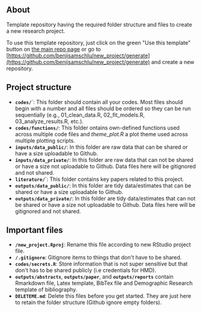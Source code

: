 ## About

Template repository having the required folder structure and files to create a new research project. 

To use this template repository, just click on the green "Use this template" button on [the main repo page](https://github.com/benjisamschlu/new_project/) or go to [https://github.com/benjisamschlu/new_project/generate](https://github.com/benjisamschlu/new_project/generate) and create a new repository.

## Project structure

- **`codes/`**`: This folder should contain all your codes. Most files should begin with a number and all files should be ordered so they can be run sequentially (e.g., 01_clean_data.R, 02_fit_models.R, 03_analyze_results.R, etc.). 
- **`codes/functions/`**: This folder ontains own-defined functions used across multiple code files and *theme_plot.R*  a plot theme used across multiple plotting scripts.
- **`inputs/data_public/`**: In this folder are raw data that can be shared or have a size uploadable to Github. 
- **`inputs/data_private/`**: In this folder are raw data that can not be shared or have a size not uploadable to Github. Data files here will be gitignored and not shared.
- **`literature/`**`: This folder contains key papers related to this project.
- **`outputs/data_public/`**: In this folder are tidy data/estimates that can be shared or have a size uploadable to Github. 
- **`outputs/data_private/`**: In this folder are tidy data/estimates that can not be shared or have a size not uploadable to Github. Data files here will be gitignored and not shared.


## Important files
- **`/new_project.Rproj`**: Rename this file according to new RStudio project file.
- **`/.gitignore`**: Gitignore items to things that don't have to be shared.
- **`codes/secrets.R`**: Store information that is not super sensitive but that don't has to be shared publicly (i.e credentials for HMD).
- **`outputs/abstracts`**, **`outputs/paper`**, and **`outputs/reports`** contain Rmarkdown file, Latex template, BibTex file and Demographic Research template of bibliography.
- **`DELETEME.md`**: Delete this files before you get started. They are just here to retain the folder structure (Github ignore empty folders).